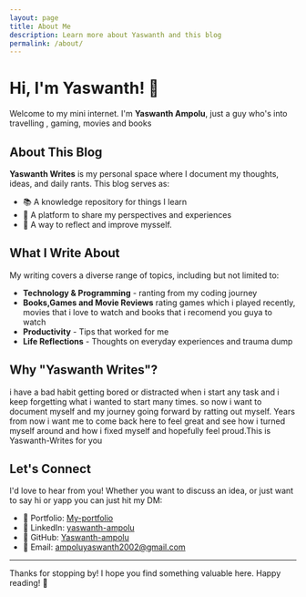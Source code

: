 ```yaml
---
layout: page
title: About Me
description: Learn more about Yaswanth and this blog
permalink: /about/
---
```


# Hi, I'm Yaswanth! 👋

Welcome to my mini internet. I'm **Yaswanth Ampolu**, just a guy who's into travelling , gaming, movies and books

## About This Blog

**Yaswanth Writes** is my personal space where I document my thoughts, ideas, and daily rants. This blog serves as:

- 📚 A knowledge repository for things I learn
- 💭 A platform to share my perspectives and experiences
- 🤝 A way to reflect and improve mysself.

## What I Write About

My writing covers a diverse range of topics, including but not limited to:

- **Technology & Programming** - ranting from my coding journey
- **Books,Games and Movie Reviews** rating games which i played recently, movies that i love to watch and books that i recomend you guya to watch
- **Productivity** - Tips that worked for me
- **Life Reflections** - Thoughts on everyday experiences and trauma dump



## Why "Yaswanth Writes"?

i have a bad habit getting bored or distracted  when i start any task and i keep forgetting what i wanted to start many times. so now i want to document myself and my journey going forward by ratting out myself. Years from now  i want me to come back here to feel great and see how i turned myself around and how i fixed myself and hopefully feel proud.This is Yaswanth-Writes for you

## Let's Connect

I'd love to hear from you! Whether you want to discuss an idea, or just want to say hi or yapp you can just hit my DM:

- 📑 Portfolio: [My-portfolio](https://yaswanth-ampolu.github.io/Ampolu-Yaswanth/)
- 💼 LinkedIn: [yaswanth-ampolu](https://www.linkedin.com/in/yaswanth-ampolu-a2b110238/)
- 🐙 GitHub: [Yaswanth-ampolu](https://github.com/Yaswanth-ampolu)
- 📧 Email: ampoluyaswanth2002@gmail.com


---

Thanks for stopping by! I hope you find something valuable here. Happy reading! 📖
